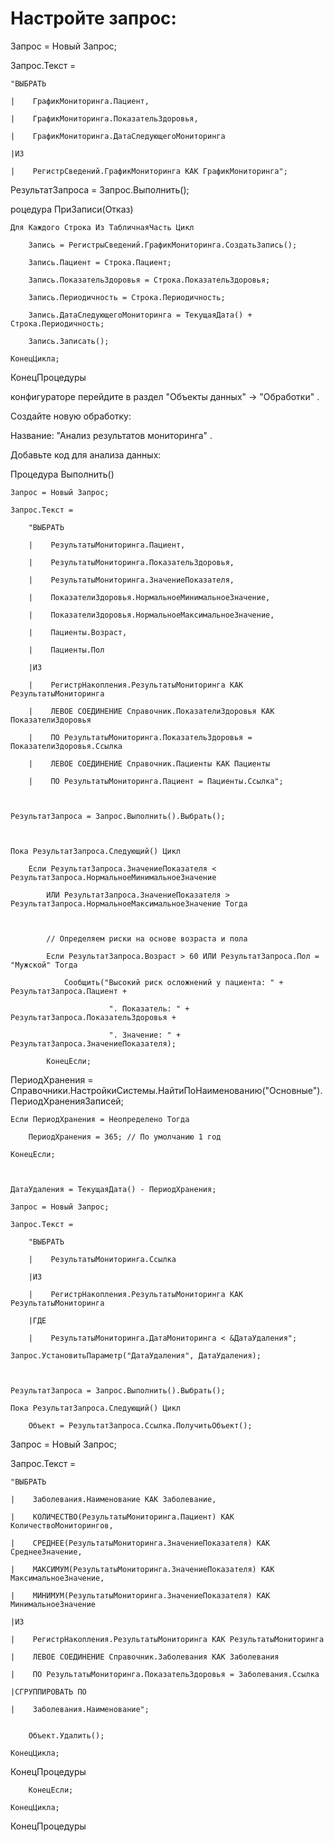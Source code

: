 # Настройте запрос:

Запрос = Новый Запрос;

Запрос.Текст = 

    "ВЫБРАТЬ

    |    ГрафикМониторинга.Пациент,

    |    ГрафикМониторинга.ПоказательЗдоровья,

    |    ГрафикМониторинга.ДатаСледующегоМониторинга

    |ИЗ

    |    РегистрСведений.ГрафикМониторинга КАК ГрафикМониторинга";

РезультатЗапроса = Запрос.Выполнить();

роцедура ПриЗаписи(Отказ)

    Для Каждого Строка Из ТабличнаяЧасть Цикл

        Запись = РегистрыСведений.ГрафикМониторинга.СоздатьЗапись();

        Запись.Пациент = Строка.Пациент;

        Запись.ПоказательЗдоровья = Строка.ПоказательЗдоровья;

        Запись.Периодичность = Строка.Периодичность;

        Запись.ДатаСледующегоМониторинга = ТекущаяДата() + Строка.Периодичность;

        Запись.Записать();

    КонецЦикла;

КонецПроцедуры

конфигураторе перейдите в раздел "Объекты данных" → "Обработки" .

Создайте новую обработку:

Название: "Анализ результатов мониторинга" .

Добавьте код для анализа данных:

Процедура Выполнить()

    Запрос = Новый Запрос;

    Запрос.Текст = 

        "ВЫБРАТЬ

        |    РезультатыМониторинга.Пациент,

        |    РезультатыМониторинга.ПоказательЗдоровья,

        |    РезультатыМониторинга.ЗначениеПоказателя,

        |    ПоказателиЗдоровья.НормальноеМинимальноеЗначение,

        |    ПоказателиЗдоровья.НормальноеМаксимальноеЗначение,

        |    Пациенты.Возраст,

        |    Пациенты.Пол

        |ИЗ

        |    РегистрНакопления.РезультатыМониторинга КАК РезультатыМониторинга

        |    ЛЕВОЕ СОЕДИНЕНИЕ Справочник.ПоказателиЗдоровья КАК ПоказателиЗдоровья

        |    ПО РезультатыМониторинга.ПоказательЗдоровья = ПоказателиЗдоровья.Ссылка

        |    ЛЕВОЕ СОЕДИНЕНИЕ Справочник.Пациенты КАК Пациенты

        |    ПО РезультатыМониторинга.Пациент = Пациенты.Ссылка";

    

    РезультатЗапроса = Запрос.Выполнить().Выбрать();

    

    Пока РезультатЗапроса.Следующий() Цикл

        Если РезультатЗапроса.ЗначениеПоказателя < РезультатЗапроса.НормальноеМинимальноеЗначение

            ИЛИ РезультатЗапроса.ЗначениеПоказателя > РезультатЗапроса.НормальноеМаксимальноеЗначение Тогда

            

            // Определяем риски на основе возраста и пола

            Если РезультатЗапроса.Возраст > 60 ИЛИ РезультатЗапроса.Пол = "Мужской" Тогда

                Сообщить("Высокий риск осложнений у пациента: " + РезультатЗапроса.Пациент +

                          ". Показатель: " + РезультатЗапроса.ПоказательЗдоровья +

                          ". Значение: " + РезультатЗапроса.ЗначениеПоказателя);

            КонецЕсли;
ПериодХранения = Справочники.НастройкиСистемы.НайтиПоНаименованию("Основные").ПериодХраненияЗаписей;

    Если ПериодХранения = Неопределено Тогда

        ПериодХранения = 365; // По умолчанию 1 год

    КонецЕсли;



    ДатаУдаления = ТекущаяДата() - ПериодХранения;

    Запрос = Новый Запрос;

    Запрос.Текст = 

        "ВЫБРАТЬ

        |    РезультатыМониторинга.Ссылка

        |ИЗ

        |    РегистрНакопления.РезультатыМониторинга КАК РезультатыМониторинга

        |ГДЕ

        |    РезультатыМониторинга.ДатаМониторинга < &ДатаУдаления";

    Запрос.УстановитьПараметр("ДатаУдаления", ДатаУдаления);



    РезультатЗапроса = Запрос.Выполнить().Выбрать();

    Пока РезультатЗапроса.Следующий() Цикл

        Объект = РезультатЗапроса.Ссылка.ПолучитьОбъект();
Запрос = Новый Запрос;

Запрос.Текст = 

    "ВЫБРАТЬ

    |    Заболевания.Наименование КАК Заболевание,

    |    КОЛИЧЕСТВО(РезультатыМониторинга.Пациент) КАК КоличествоМониторингов,

    |    СРЕДНЕЕ(РезультатыМониторинга.ЗначениеПоказателя) КАК СреднееЗначение,

    |    МАКСИМУМ(РезультатыМониторинга.ЗначениеПоказателя) КАК МаксимальноеЗначение,

    |    МИНИМУМ(РезультатыМониторинга.ЗначениеПоказателя) КАК МинимальноеЗначение

    |ИЗ

    |    РегистрНакопления.РезультатыМониторинга КАК РезультатыМониторинга

    |    ЛЕВОЕ СОЕДИНЕНИЕ Справочник.Заболевания КАК Заболевания

    |    ПО РезультатыМониторинга.ПоказательЗдоровья = Заболевания.Ссылка

    |СГРУППИРОВАТЬ ПО

    |    Заболевания.Наименование";


        Объект.Удалить();

    КонецЦикла;

КонецПроцедуры


        КонецЕсли;

    КонецЦикла;

КонецПроцедуры


